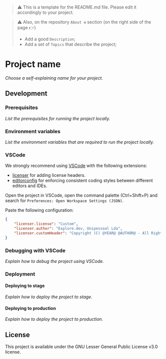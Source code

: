 > ⚠️ This is a template for the README.md file. Please edit it accordingly to your project.

> ⚠️ Also, on the repository `About ⚙️` section (on the right side of the page 👉)
> - Add a good `Description`;
> - Add a set of `Topics` that describe the project;

# Project name

*Choose a self-explaining name for your project.*

## Development

### Prerequisites

*List the prerequisites for running the project locally.*

### Environment variables

*List the environment variables that are required to run the project locally.*

### VSCode <!-- You can keep this section as it is -->

We strongly recommend using [VSCode](https://code.visualstudio.com/) with the following extensions:

-   [licenser](https://marketplace.visualstudio.com/items?itemName=ymotongpoo.licenser) for adding license headers.
-   [editorconfig](https://marketplace.visualstudio.com/items?itemName=EditorConfig.EditorConfig) for enforcing consistent coding styles between different editors and IDEs.

Open the project in VSCode, open the command palette (Ctrl+Shift+P) and search for `Preferences: Open Workspace Settings (JSON)`.

Paste the following configuration:

```json
{
    "licenser.license": "Custom",
    "licenser.author": "Explore.dev, Unipessoal Lda",
    "licenser.customHeader": "Copyright (C) @YEAR@ @AUTHOR@ - All Rights Reserved\nUse of this source code is governed by a license that can be\nfound in the LICENSE file."
}
```

### Debugging with VSCode

*Explain how to debug the project using VSCode.*

### Deployment

#### Deploying to stage

*Explain how to deploy the project to stage.*

#### Deploying to production

*Explain how to deploy the project to production.*

## License <!-- Do not change this section -->

This project is available under the GNU Lesser General Public License v3.0 license.
